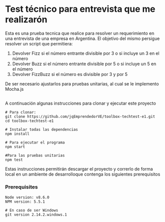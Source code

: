 # Test técnico para entrevista que me realizarón

Esta es una prueba tecnica que realice para resolver un requerimiento en una entrevista de una empresa en Argentina. El objetivo del mismo persigue resolver un script que permitiera:

1. Devolver Fizz si el número entrante divisible por 3 o si incluye un 3 en el número
2. Devolver Buzz si el número entrante divisible por 5 o si incluye un 5 en el número
3. Devolver FizzBuzz si el número es divisible por 3 y por 5

De ser necesario ajustarlos para pruebas unitarias, al cual se le implemento Mocha.js

## 

A continuación algunas instrucciones para clonar y ejecutar este proyecto

```
# Para clonar:
git clone https://github.com/jqEmprendedorVE/toolbox-techtest-e1.git
cd toolbox-techtest-e1

# Instalar todas las dependencias
npm install

# Para ejecutar el programa
npm start

#Para las pruebas unitarias
npm test

```

Estas instrucciones permitirán descargar el proyecto y correrlo de forma local en un ambiente de desarrolloque contenga los siguientes prerequisitos

### Prerequisites

```
Node version: v8.6.0
NPM version: 5.5.1

# En caso de ser Windows
git version 2.14.2.windows.1

```
